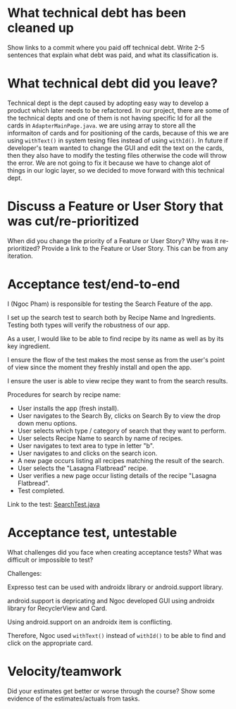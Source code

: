 What technical debt has been cleaned up
========================================

Show links to a commit where you paid off technical debt. Write 2-5 sentences
that explain what debt was paid, and what its classification is.

What technical debt did you leave?
==================================

Technical dept is the dept caused by adopting easy way to develop a product which later needs to be refactored. In our project, there are some of the technical depts and one of them is not having specific Id for all the cards in `AdapterMainPage.java`. we are using array to store all the informaiton of cards and for positioning of the cards, because of this we are using `withText()` in system tesing files instead of using `withId()`. In future if developer's team wanted to change the GUI and edit the text on the cards, then they also have to modify the testing files otherwise the code will throw the error. We are not going to fix it because we have to change alot of things in our logic layer, so we decided to move forward with this technical dept.

Discuss a Feature or User Story that was cut/re-prioritized
============================================

When did you change the priority of a Feature or User Story? Why was it
re-prioritized? Provide a link to the Feature or User Story. This can be from any
iteration.

Acceptance test/end-to-end
==========================

I (Ngoc Pham) is responsible for testing the Search Feature of the app.

I set up the search test to search both by Recipe Name and Ingredients. Testing both types will verify the robustness of our app.

As a user, I would like to be able to find recipe by its name as well as by its key ingredient.

I ensure the flow of the test makes the most sense as from the user's point of view since the moment they freshly install and open the app.

I ensure the user is able to view recipe they want to from the search results.

Procedures for search by recipe name:
- User installs the app (fresh install).
- User navigates to the Search By, clicks on Search By to view the drop down menu options. 
- User selects which type / category of search that they want to perform.
- User selects Recipe Name to search by name of recipes.
- User navigates to text area to type in letter "b".
- User navigates to and clicks on the search icon.
- A new page occurs listing all recipes matching the result of the search.
- User selects the "Lasagna Flatbread" recipe.
- User verifies a new page occur listing details of the recipe "Lasagna Flatbread".
- Test completed.

Link to the test: [SearchTest.java](https://code.cs.umanitoba.ca/winter-2022-a02/group-10/irecipe/-/blob/76-acceptance-test-searchtest-modification/app/src/androidTest/java/comp3350/iRecipe/SearchTest.java)


Acceptance test, untestable
===============

What challenges did you face when creating acceptance tests? What was difficult
or impossible to test?

Challenges:

Expresso test can be used with androidx library or android.support library.

android.support is depricating and Ngoc developed GUI using androidx library for RecyclerView and Card.

Using android.support on an androidx item is conflicting.

Therefore, Ngoc used `withText()` instead of `withId()` to be able to find and click on the appropriate card.

Velocity/teamwork
=================

Did your estimates get better or worse through the course? Show some
evidence of the estimates/actuals from tasks.

